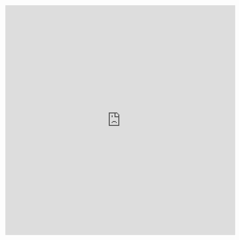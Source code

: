 <iframe src="https://www.slideshare.net/slideshow/embed_code/key/tYkbUZEUVcOHUr?hostedIn=slideshare&page=upload" width="720" height="720" frameborder="0" marginwidth="0" marginheight="0" scrolling="no"></iframe>
